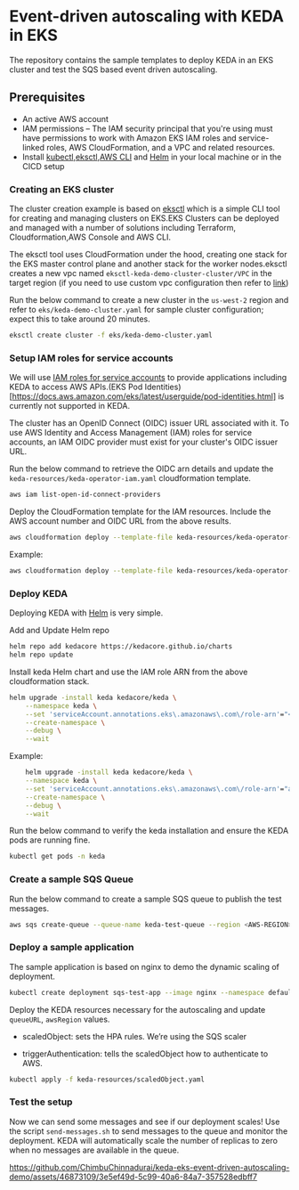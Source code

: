 # Event-driven autoscaling with KEDA in EKS

The repository contains the sample templates to deploy KEDA in an EKS cluster and test the SQS based event driven autoscaling.

## Prerequisites

- An active AWS account
- IAM permissions – The IAM security principal that you're using must have permissions to work with Amazon EKS IAM roles and service-linked roles, AWS CloudFormation, and a VPC and related resources.
- Install [kubectl](https://kubernetes.io/docs/tasks/tools/),[eksctl](https://eksctl.io/introduction/?h=install#installation),[AWS CLI](https://docs.aws.amazon.com/cli/latest/userguide/getting-started-install.html) and [Helm](https://helm.sh/docs/intro/install/) in your local machine or in the CICD setup

### Creating an EKS cluster

The cluster creation example is based on [eksctl](https://eksctl.io/introduction/) which is a simple CLI tool for creating and managing clusters on EKS.EKS Clusters can be deployed and managed with a number of solutions including Terraform, Cloudformation,AWS Console and AWS CLI.

The eksctl tool uses CloudFormation under the hood, creating one stack for the EKS master control plane and another stack for the worker nodes.eksctl creates a new vpc named `eksctl-keda-demo-cluster-cluster/VPC` in the target region (if you need to use custom vpc configuration then refer to [link](https://eksctl.io/usage/creating-and-managing-clusters/#:~:text=If%20you%20needed%20to%20use%20an%20existing%20VPC%2C%20you%20can%20use%20a%20config%20file%20like%20this%3A))

Run the below command to create a new cluster in the `us-west-2` region and refer to `eks/keda-demo-cluster.yaml` for sample cluster configuration; expect this to take around 20 minutes.

```bash
eksctl create cluster -f eks/keda-demo-cluster.yaml
```

<!-- The sample cluster is also deployed with the EKS Pod Identity add-on which provides the ability to manage credentials for your applications, similar to the way that Amazon EC2 instance profiles provide credentials to Amazon EC2 instances. Instead of creating and distributing your AWS credentials to the containers or using the Amazon EC2 instance's role, you associate an IAM role with a Kubernetes service account and configure your Pods to use the service account. Refer to the [official documentation](https://docs.aws.amazon.com/eks/latest/userguide/pod-identities.html) for more details. -->

### Setup IAM roles for service accounts

We will use [IAM roles for service accounts](https://docs.aws.amazon.com/eks/latest/userguide/iam-roles-for-service-accounts.html) to provide applications including KEDA to access AWS APIs.(EKS Pod Identities)[https://docs.aws.amazon.com/eks/latest/userguide/pod-identities.html] is currently not supported in KEDA.

The cluster has an OpenID Connect (OIDC) issuer URL associated with it. To use AWS Identity and Access Management (IAM) roles for service accounts, an IAM OIDC provider must exist for your cluster's OIDC issuer URL.

Run the below command to retrieve the OIDC arn details and update the `keda-resources/keda-operator-iam.yaml` cloudformation template.

```bash
aws iam list-open-id-connect-providers
```

Deploy the CloudFormation template for the IAM resources. Include the AWS account number and OIDC URL from the above results.

```bash
aws cloudformation deploy --template-file keda-resources/keda-operator-iam.yaml --stack-name keda-operator-iam --capabilities CAPABILITY_AUTO_EXPAND CAPABILITY_NAMED_IAM CAPABILITY_IAM  --parameter-overrides EKSClusterOIDCURL="<<EKS-CLUSTER-OIDC-URL-WITHOUT-HTTPS-IN-URL>>"
```

Example:

```bash
aws cloudformation deploy --template-file keda-resources/keda-operator-iam.yaml --stack-name keda-operator-iam --capabilities CAPABILITY_AUTO_EXPAND CAPABILITY_NAMED_IAM CAPABILITY_IAM --parameter-overrides EKSClusterOIDCURL="oidc.eks.us-west-2.amazonaws.com/id/97E370F5123E8A876752C2945BDDF59A"
```

<!-- Create a simple IAM policy for the keda operator to query the SQS attributes which are required for the HPA.

    aws iam create-policy \
        --policy-name keda-operator-policy \
        --policy-document file://KEDA/01-keda-operator-iam-policy-for-sqs.json

Create a pod identity association for KEDA.

    eksctl create podidentityassociation \
        --cluster keda-demo-cluster \
        --namespace keda \
        --service-account-name keda-operator \
        --permission-policy-arns="arn:aws:iam::<<AWS-ACCOUNT-NAME>:policy/keda-operator-policy"

    eksctl create podidentityassociation \
        --cluster keda-demo-cluster \
        --namespace keda \
        --service-account-name keda-operator \
        --permission-policy-arns="arn:aws:iam::317630533282:policy/keda-operator-policy" -->

### Deploy KEDA

Deploying KEDA with [Helm](https://keda.sh/docs/2.12/deploy/#helm) is very simple.

Add and Update Helm repo
```bash
helm repo add kedacore https://kedacore.github.io/charts
helm repo update
```

Install keda Helm chart and use the IAM role ARN from the above cloudformation stack.
```bash
helm upgrade -install keda kedacore/keda \
    --namespace keda \
    --set 'serviceAccount.annotations.eks\.amazonaws\.com\/role-arn'="<<KEDA-IAM-ROLE-ARN-FROM-PREVIOUS-STEPS>" \
    --create-namespace \
    --debug \
    --wait
```
Example:

```bash
    helm upgrade -install keda kedacore/keda \
    --namespace keda \
    --set 'serviceAccount.annotations.eks\.amazonaws\.com\/role-arn'="arn:aws:iam::317630533282:role/Keda-Operator" \
    --create-namespace \
    --debug \
    --wait
```
Run the below command to verify the keda installation and ensure the KEDA pods are running fine.

```bash
kubectl get pods -n keda
```
### Create a sample SQS Queue

Run the below command to create a sample SQS queue to publish the test messages.

```bash
aws sqs create-queue --queue-name keda-test-queue --region <AWS-REGION>
```
### Deploy a sample application

The sample application is based on nginx to demo the dynamic scaling of deployment.

```bash
kubectl create deployment sqs-test-app --image nginx --namespace default --replicas 1
```
Deploy the KEDA resources necessary for the autoscaling and update `queueURL`, `awsRegion` values.

- scaledObject: sets the HPA rules. We’re using the SQS scaler

- triggerAuthentication: tells the scaledObject how to authenticate to AWS.

```bash
kubectl apply -f keda-resources/scaledObject.yaml
```

### Test the setup

Now we can send some messages and see if our deployment scales! Use the script `send-messages.sh` to send messages to the queue and monitor the deployment.
KEDA will automatically scale the number of replicas to zero when no messages are available in the queue.

https://github.com/ChimbuChinnadurai/keda-eks-event-driven-autoscaling-demo/assets/46873109/3e5ef49d-5c99-40a6-84a7-357528edbff7
